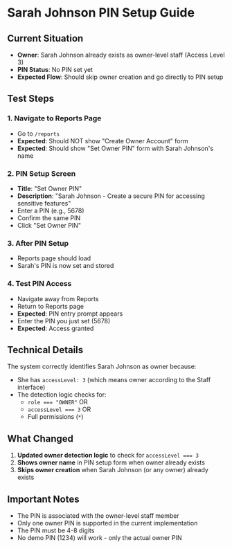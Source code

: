 # Sarah Johnson PIN Setup Guide

## Current Situation
- **Owner**: Sarah Johnson already exists as owner-level staff (Access Level 3)
- **PIN Status**: No PIN set yet
- **Expected Flow**: Should skip owner creation and go directly to PIN setup

## Test Steps

### 1. Navigate to Reports Page
- Go to `/reports`
- **Expected**: Should NOT show "Create Owner Account" form
- **Expected**: Should show "Set Owner PIN" form with Sarah Johnson's name

### 2. PIN Setup Screen
- **Title**: "Set Owner PIN"
- **Description**: "Sarah Johnson - Create a secure PIN for accessing sensitive features"
- Enter a PIN (e.g., 5678)
- Confirm the same PIN
- Click "Set Owner PIN"

### 3. After PIN Setup
- Reports page should load
- Sarah's PIN is now set and stored

### 4. Test PIN Access
- Navigate away from Reports
- Return to Reports page
- **Expected**: PIN entry prompt appears
- Enter the PIN you just set (5678)
- **Expected**: Access granted

## Technical Details

The system correctly identifies Sarah Johnson as owner because:
- She has `accessLevel: 3` (which means owner according to the Staff interface)
- The detection logic checks for:
  - `role === "OWNER"` OR
  - `accessLevel === 3` OR
  - Full permissions (`*`)

## What Changed

1. **Updated owner detection logic** to check for `accessLevel === 3`
2. **Shows owner name** in PIN setup form when owner already exists
3. **Skips owner creation** when Sarah Johnson (or any owner) already exists

## Important Notes

- The PIN is associated with the owner-level staff member
- Only one owner PIN is supported in the current implementation
- The PIN must be 4-8 digits
- No demo PIN (1234) will work - only the actual owner PIN